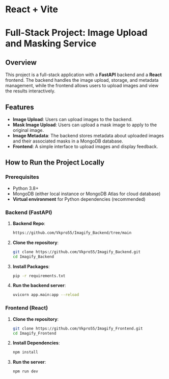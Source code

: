 # React + Vite

# Full-Stack Project: Image Upload and Masking Service

## Overview
This project is a full-stack application with a **FastAPI** backend and a **React** frontend. The backend handles the image upload, storage, and metadata management, while the frontend allows users to upload images and view the results interactively.

## Features
- **Image Upload**: Users can upload images to the backend.
- **Mask Image Upload**: Users can upload a mask image to apply to the original image.
- **Image Metadata**: The backend stores metadata about uploaded images and their associated masks in a MongoDB database.
- **Frontend**: A simple interface to upload images and display feedback.

## How to Run the Project Locally

### Prerequisites
- Python 3.8+
- MongoDB (either local instance or MongoDB Atlas for cloud database)
- **Virtual environment** for Python dependencies (recommended)

### Backend (FastAPI)

1. **Backend Repo**:
   ```bash
   https://github.com/Vkpro55/Imagify_Backend/tree/main
   ```

2. **Clone the repository**:
   ```bash
   git clone https://github.com/Vkpro55/Imagify_Backend.git
   cd Imagify_Backend
   ```
3. **Install Packages**:
   ```bash
   pip -r requirements.txt
   ```
3. **Run the backend server**:
   ```bash
   uvicorn app.main:app --reload
   ```

### Frontend (React)
1. **Clone the repository**:
   ```bash
   git clone https://github.com/Vkpro55/Imagify_Frontend.git
   cd Imagify_Frontend
   ```

2. **Install Dependencies**:
   ```bash
   npm install
   ```

3. **Run the server**:
   ```bash
   npm run dev
   ```
   
   
